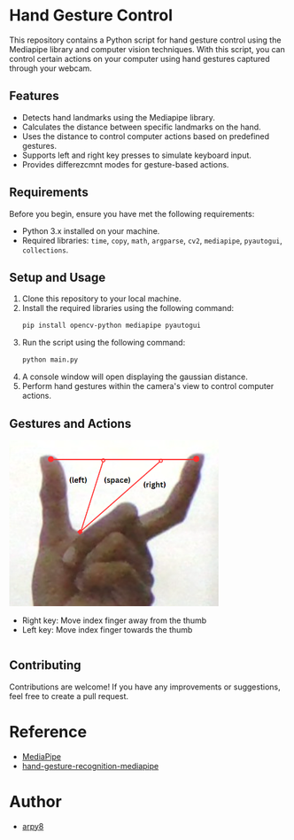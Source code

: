 # Hand Gesture Control

This repository contains a Python script for hand gesture control using the Mediapipe library and computer vision techniques. With this script, you can control certain actions on your computer using hand gestures captured through your webcam.

## Features

- Detects hand landmarks using the Mediapipe library.
- Calculates the distance between specific landmarks on the hand.
- Uses the distance to control computer actions based on predefined gestures.
- Supports left and right key presses to simulate keyboard input.
- Provides differezcmnt modes for gesture-based actions.


## Requirements

Before you begin, ensure you have met the following requirements:

- Python 3.x installed on your machine.
- Required libraries: `time`, `copy`, `math`, `argparse`, `cv2`, `mediapipe`, `pyautogui`, `collections`.


## Setup and Usage

1. Clone this repository to your local machine.
2. Install the required libraries using the following command:
   ```bash
   pip install opencv-python mediapipe pyautogui
   ```
3. Run the script using the following command:
   ```bash
   python main.py
   ```
4. A console window will open displaying the gaussian distance.
5. Perform hand gestures within the camera's view to control computer actions.

## Gestures and Actions

 <table style="text-align:left">
      <tr>
         <img src="assets/hand.png" alt="hand image" height="300">
         <ul>
             <li>Right key: Move index finger away from the thumb</li>
             <li>Left key: Move index finger towards the thumb</li>
         </ul>
      </tr>
 </table>

## Contributing

Contributions are welcome! If you have any improvements or suggestions, feel free to create a pull request.

# Reference

* [MediaPipe](https://mediapipe.dev/)
* [hand-gesture-recognition-mediapipe](https://github.com/kinivi/hand-gesture-recognition-mediapipe)

# Author

- [arpy8](https://github.com/arpy8)